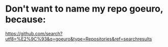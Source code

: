# Don't want to name my repo goeuro, because:
https://github.com/search?utf8=%E2%9C%93&q=goeuro&type=Repositories&ref=searchresults
